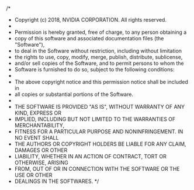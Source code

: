 /*

* Copyright (c) 2018, NVIDIA CORPORATION. All rights reserved.
* 
* Permission is hereby granted, free of charge, to any person obtaining a
* copy of this software and associated documentation files (the "Software"),
* to deal in the Software without restriction, including without limitation
* the rights to use, copy, modify, merge, publish, distribute, sublicense,
* and/or sell copies of the Software, and to permit persons to whom the
* Software is furnished to do so, subject to the following conditions:
* 
* The above copyright notice and this permission notice shall be included in
* all copies or substantial portions of the Software.
* 
* THE SOFTWARE IS PROVIDED "AS IS", WITHOUT WARRANTY OF ANY KIND, EXPRESS OR
* IMPLIED, INCLUDING BUT NOT LIMITED TO THE WARRANTIES OF MERCHANTABILITY,
* FITNESS FOR A PARTICULAR PURPOSE AND NONINFRINGEMENT.  IN NO EVENT SHALL
* THE AUTHORS OR COPYRIGHT HOLDERS BE LIABLE FOR ANY CLAIM, DAMAGES OR OTHER
* LIABILITY, WHETHER IN AN ACTION OF CONTRACT, TORT OR OTHERWISE, ARISING
* FROM, OUT OF OR IN CONNECTION WITH THE SOFTWARE OR THE USE OR OTHER
* DEALINGS IN THE SOFTWARES.
  */
